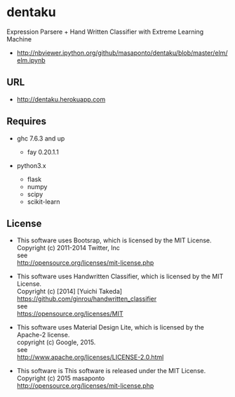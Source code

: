 # dentaku
Expression Parsere + Hand Written Classifier with Extreme Learning Machine  

- http://nbviewer.ipython.org/github/masaponto/dentaku/blob/master/elm/elm.ipynb  

## URL
- http://dentaku.herokuapp.com  

## Requires
- ghc 7.6.3 and up
  - fay 0.20.1.1

- python3.x
  - flask
  - numpy
  - scipy
  - scikit-learn


## License
- This software uses Bootsrap, which is licensed by the MIT License.  
Copyright (c) 2011-2014 Twitter, Inc  
see  
http://opensource.org/licenses/mit-license.php  

- This software uses Handwritten Classifier, which is licensed by the MIT License.  
Copyright (c) [2014] [Yuichi Takeda]  
https://github.com/ginrou/handwritten_classifier  
see  
https://opensource.org/licenses/MIT  

- This software uses Material Design Lite, which is licensed by the Apache-2 license.  
copyright (c) Google, 2015.  
see  
http://www.apache.org/licenses/LICENSE-2.0.html  

- This software is This software is released under the MIT License.  
Copyright (c) 2015 masaponto  
http://opensource.org/licenses/mit-license.php  
